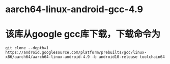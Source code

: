 # aarch64-linux-android-gcc-4.9

# 该库从google gcc库下载，下载命令为

``` shell
git clone --depth=1 https://android.googlesource.com/platform/prebuilts/gcc/linux-x86/aarch64/aarch64-linux-android-4.9 -b android10-release toolchain64
```
